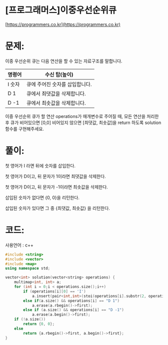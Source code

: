 # [프로그래머스]이중우선순위큐

[https://programmers.co.kr](https://programmers.co.kr)

# 문제:

이중 우선순위 큐는 다음 연산을 할 수 있는 자료구조를 말합니다.



| 명령어 | 수신 탑(높이)                  |
| ------ | ------------------------------ |
| I 숫자 | 큐에 주어진 숫자를 삽입합니다. |
| D 1    | 큐에서 최댓값을 삭제합니다.    |
| D -1   | 큐에서 최솟값을 삭제합니다.    |



이중 우선순위 큐가 할 연산 operations가 매개변수로 주어질 때, 모든 연산을 처리한 후 큐가 비어있으면 [0,0] 비어있지 않으면 [최댓값, 최솟값]을 return 하도록 solution 함수를 구현해주세요.

# 풀이:

첫 영어가 I 라면 뒤에 숫자를 삽입한다.

첫 영어가 D이고, 뒤 문자가 1이라면 최댓값을 삭제한다.

첫 영어가 D이고, 뒤 문자가 -1이라면 최솟값을 삭제한다.

삽입된 숫자가 없다면 {0, 0}을 리턴한다.

삽입된 숫자가 있다면 그 중 {최댓값, 최솟값} 을 리턴한다.



# **코드:**

사용언어 : c++
```c++
#include <string>
#include <vector>
#include <map>
using namespace std;

vector<int> solution(vector<string> operations) {
   	multimap<int, int> a;
	for (int i = 0;i < operations.size();i++)
		if (operations[i][0] == 'I')
			a.insert(pair<int,int>(stoi(operations[i].substr(2, operations[i].size() - 1)) , 1));
		else if(a.size() && operations[i] == "D 1")
			a.erase(a.rbegin()->first);
		else if (a.size() && operations[i] == "D -1")
			a.erase(a.begin()->first);
	if (!a.size())
		return {0, 0};
	else
		return {a.rbegin()->first, a.begin()->first};
}
```

